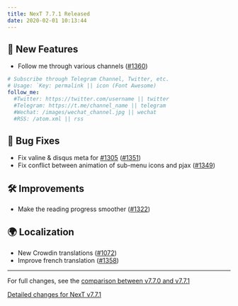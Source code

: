 ```yaml
---
title: NexT 7.7.1 Released
date: 2020-02-01 10:13:44 
---
```


## 🌟 New Features

- Follow me through various channels ([#1360](https://github.com/theme-next/hexo-theme-next/pull/1360))
```yml
# Subscribe through Telegram Channel, Twitter, etc.
# Usage: `Key: permalink || icon (Font Awesome)
follow_me:
  #Twitter: https://twitter.com/username || twitter
  #Telegram: https://t.me/channel_name || telegram
  #Wechat: /images/wechat_channel.jpg || wechat
  #RSS: /atom.xml || rss
```

## 🐞 Bug Fixes

- Fix valine & disqus meta for [#1305](https://github.com/theme-next/hexo-theme-next/pull/1305) ([#1351](https://github.com/theme-next/hexo-theme-next/pull/1351))
- Fix conflict between animation of sub-menu icons and pjax ([#1349](https://github.com/theme-next/hexo-theme-next/pull/1349))

## 🛠 Improvements

- Make the reading progress smoother ([#1322](https://github.com/theme-next/hexo-theme-next/pull/1322))

## 🌍 Localization

- New Crowdin translations ([#1072](https://github.com/theme-next/hexo-theme-next/pull/1072))
- Improve french translation ([#1358](https://github.com/theme-next/hexo-theme-next/pull/1358))

***

For full changes, see the [comparison between v7.7.0 and v7.7.1](https://github.com/theme-next/hexo-theme-next/compare/v7.7.0...v7.7.1)


[Detailed changes for NexT v7.7.1](https://github.com/theme-next/hexo-theme-next/releases/tag/v7.7.1)
